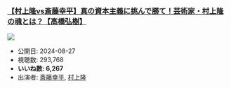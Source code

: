 ### [【村上隆vs斎藤幸平】真の資本主義に挑んで勝て！芸術家・村上隆の魂とは？【高橋弘樹】](https://www.youtube.com/watch?v=ZLU7eBFn5bg)
[![](https://img.youtube.com/vi/ZLU7eBFn5bg/sddefault.jpg)](https://www.youtube.com/watch?v=ZLU7eBFn5bg)
-   公開日: 2024-08-27
-   視聴数: 293,768
-   **いいね数: 6,267**
-   出演者: [斎藤幸平](/rehacq_fan/people/斎藤幸平 "wikilink"), [村上隆](/rehacq_fan/people/村上隆 "wikilink")
